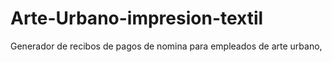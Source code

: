 # Arte-Urbano-impresion-textil
Generador de recibos de pagos de nomina para empleados de arte urbano,
